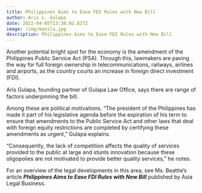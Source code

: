 ```yaml
---
title: Philippines Aims to Ease FDI Rules with New Bill
author: Aris L. Gulapa
date: 2022-04-05T13:38:02.827Z
image: /img/manila.jpg
description: Philippines Aims to Ease FDI Rules with New Bill
---
```

Another potential bright spot for the economy is the amendment of the Philippines Public Service Act (PSA). Through this, lawmakers are paving the way for full foreign ownership in telecommunications, railways, airlines and airports, as the country courts an increase in foreign direct investment (FDI).

Aris Gulapa, founding partner of Gulapa Law Ofﬁce, says there are range of factors underpinning the bill.

Among these are political motivations. “The president of the Philippines has made it part of his legislative agenda before the expiration of his term to ensure that amendments to the Public Service Act and other laws that deal with foreign equity restrictions are completed by certifying these amendments as urgent,” Gulapa explains.

“Consequently, the lack of competition affects the quality of services provided to the public at large and stunts innovation because these oligopolies are not motivated to provide better quality services,” he notes.

For an overview of the legal developments in this area, see Ms. Beattie’s article ***Philippines Aims to Ease FDI Rules with New Bill*** published by Asia Legal Business.